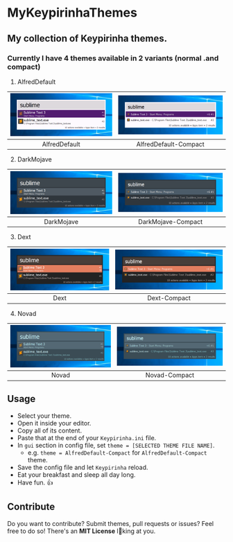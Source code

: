 # MyKeypirinhaThemes

## My collection of Keypirinha themes.

### Currently I have 4 themes available in 2 variants (normal .and compact)

1) AlfredDefault

| ![AlfredDefault](./imgs/alfreddefault.png "AlfredDefault") | ![AlfredDefaultCompact](./imgs/alfreddefault-compact.png "AlfredDefaultCompact") |
| :-: | :-: |
| AlfredDefault | AlfredDefault-Compact |

2) DarkMojave

| ![DarkMojave](./imgs/darkmojave.png "DarkMojave") | ![DarkMojaveCompact](./imgs/darkmojave-compact.png "DarkMojaveCompact") |
| :-: | :-: |
| DarkMojave | DarkMojave-Compact |

3) Dext

| ![Dext](./imgs/dext.png "Dext") | ![DextCompact](./imgs/dext-compact.png "DextCompact") |
| :-: | :-: |
| Dext | Dext-Compact |

4) Novad

| ![Novad](./imgs/novad.png "Novad") | ![NovadCompact](./imgs/novad-compact.png "NovadCompact") |
| :-: | :-: |
| Novad | Novad-Compact |

## Usage

- Select your theme.
- Open it inside your editor.
- Copy all of its content.
- Paste that at the end of your `Keypirinha.ini` file.
- In `gui` section in config file, set `theme = [SELECTED THEME FILE NAME]`.
    - e.g. `theme = AlfredDefault-Compact` for `AlfredDefault-Compact` theme.
- Save the config file and let `Keypirinha` reload.
- Eat your breakfast and sleep all day long.
- Have fun. 👍

## Contribute

Do you want to contribute? Submit themes, pull requests or issues? Feel free to do so! There's an **MIT License** l👀king at you.
